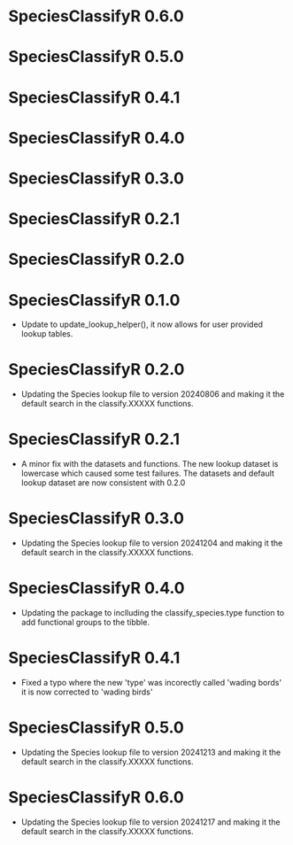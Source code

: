 # SpeciesClassifyR 0.6.0

# SpeciesClassifyR 0.5.0

# SpeciesClassifyR 0.4.1

# SpeciesClassifyR 0.4.0

# SpeciesClassifyR 0.3.0

# SpeciesClassifyR 0.2.1

# SpeciesClassifyR 0.2.0

# SpeciesClassifyR 0.1.0

* Update to update_lookup_helper(), it now allows for user provided lookup tables. 

# SpeciesClassifyR 0.2.0

* Updating the Species lookup file to version 20240806 and making it the default search in the classify.XXXXX functions. 

# SpeciesClassifyR 0.2.1

* A minor fix with the datasets and functions. The new lookup dataset is lowercase which caused some test failures. The datasets and default lookup dataset are now consistent with 0.2.0

# SpeciesClassifyR 0.3.0

* Updating the Species lookup file to version 20241204 and making it the default search in the classify.XXXXX functions. 

# SpeciesClassifyR 0.4.0

* Updating the package to inclluding the classify_species.type function to add functional groups to the tibble. 

# SpeciesClassifyR 0.4.1

* Fixed a typo where the new 'type' was incorectly called 'wading bords' it is now corrected to 'wading birds'

# SpeciesClassifyR 0.5.0

* Updating the Species lookup file to version 20241213 and making it the default search in the classify.XXXXX functions. 

# SpeciesClassifyR 0.6.0

* Updating the Species lookup file to version 20241217 and making it the default search in the classify.XXXXX functions. 
